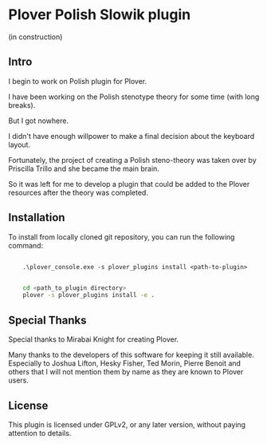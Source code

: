 # Plover Polish Slowik plugin

(in construction)

## Intro

I begin to work on Polish plugin for Plover.

I have been working on the Polish stenotype theory for some time (with long breaks). 

But I got nowhere. 

I didn't have enough willpower to make a final decision about the keyboard layout.

Fortunately, the project of creating a Polish steno-theory was taken over by Priscilla Trillo and she became the main brain. 

So it was left for me to develop a plugin that could be added to the Plover resources after the theory was completed.


## Installation


To install from locally cloned git repository, you can run the following command:

```owershell

    .\plover_console.exe -s plover_plugins install <path-to-plugin>

```

```bash

    cd <path_to_plugin directory>
    plover -s plover_plugins install -e .

```


## Special Thanks

Special thanks to Mirabai Knight for creating Plover.

Many thanks to the developers of this software for keeping it still available. Especially to Joshua Lifton, Hesky Fisher, Ted Morin, Pierre Benoit and others that I will not mention them by name as they are known to Plover users.

## License

This plugin is licensed under GPLv2, or any later version, without paying attention to details.
